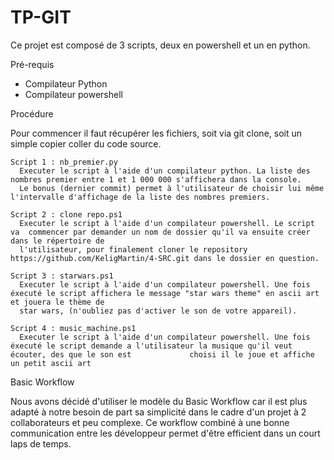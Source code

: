 # TP-GIT

Ce projet est composé de 3 scripts, deux en powershell et un en python.

Pré-requis
- Compilateur Python
- Compilateur powershell

Procédure

Pour commencer il faut récupérer les fichiers, soit via git clone, soit un simple copier coller du code source.


    Script 1 : nb_premier.py
      Executer le script à l'aide d'un compilateur python. La liste des nombres premier entre 1 et 1 000 000 s'affichera dans la console.
      Le bonus (dernier commit) permet à l'utilisateur de choisir lui même l'intervalle d'affichage de la liste des nombres premiers.
      
    Script 2 : clone repo.ps1
      Executer le script à l'aide d'un compilateur powershell. Le script va  commencer par demander un nom de dossier qu'il va ensuite créer dans le répertoire de 
      l'utilisateur, pour finalement cloner le repository https://github.com/KeligMartin/4-SRC.git dans le dossier en question.
      
    Script 3 : starwars.ps1
      Executer le script à l'aide d'un compilateur powershell. Une fois éxecuté le script affichera le message "star wars theme" en ascii art et jouera le thème de 
      star wars, (n'oubliez pas d'activer le son de votre appareil).
      
    Script 4 : music_machine.ps1
      Executer le script à l'aide d'un compilateur powershell. Une fois éxecuté le script demande a l'utilisateur la musique qu'il veut écouter, des que le son est             choisi il le joue et affiche un petit ascii art 

Basic Workflow

Nous avons décidé d'utiliser le modèle du Basic Workflow car il est plus adapté à notre besoin de part sa simplicité dans le cadre d'un projet à 2 collaborateurs et peu
complexe. Ce workflow combiné à une bonne communication entre les développeur permet d'être efficient dans un court laps de temps.
